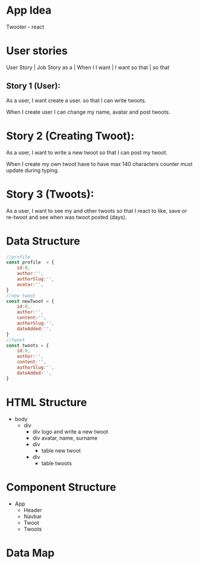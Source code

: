 # App Idea

Twooter - react

# User stories

User Story | Job Story
as a <role> | When I <action>
I want <goal> | I want <goal>
so that <gain> | so that <gain>

## Story 1 (User):

As a user,
I want create a user.
so that I can write twoots.

When I create user
I can change my name, avatar and post twoots.

# Story 2 (Creating Twoot):

As a user,
I want to write a new twoot
so that I can post my twoot.

When I create my own twoot 
have to have max 140 characters 
counter must update during typing.

# Story 3 (Twoots):

As a user,
I want to see my and other twoots
so that I react to like, save or re-twoot and see when was twoot posted (days).


# Data Structure

```js
//profile
const profile  = {
    id:0,
    author:'',
    authorSlug:'',
    avatar:'',
}
//new twoot
const newTwoot = {
    id:0,
    author:'',
    content:'',
    authorSlug:'',
    dateAdded:'',
}
//twoot
const twoots = {
    id:0,
    author:'',
    content:'',
    authorSlug:'',
    dateAdded:'',
}
```

# HTML Structure

- body
  - div
    - div logo and write a new twoot  
    - div avatar, name, surname
    - div 
      - table new twoot
    - div 
      - table twoots
      

# Component Structure

- App
  - Header
  - Navbar
  - Twoot
  - Twoots

# Data Map